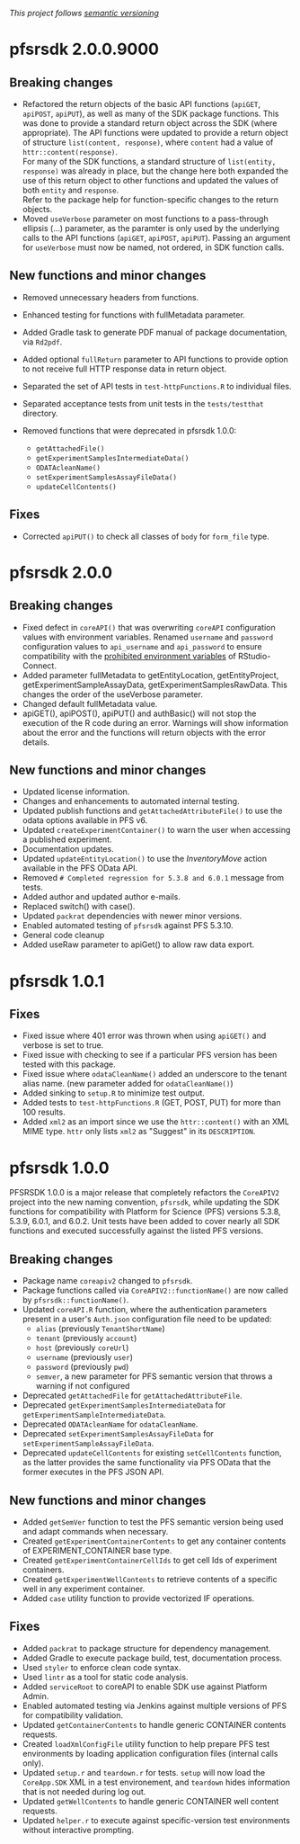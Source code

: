 <!---
 (Keep the following line at the top of this document)
--->
*This project follows [semantic versioning](https://semver.org/)*
<!---
[//]: # (Use the commented section below for news on each release)
[//]: # (# pfsrsdk x.x.x.9000)
[//]: # ( )
[//]: # (## Breaking changes)
[//]: # ( )
[//]: # (## New functions and minor changes)
[//]: # ( )
[//]: # (## Fixes)
--->

# pfsrsdk 2.0.0.9000

## Breaking changes

* Refactored the return objects of the basic API functions (`apiGET`, `apiPOST`,
  `apiPUT`), as well as many of the SDK package functions. This was done to 
  provide a standard return object across the SDK (where appropriate).
  The API functions were updated to provide a return object of structure 
  `list(content, response)`, where `content` had a value of
  `httr::content(response)`.  
  For many of the SDK functions, a standard structure of
  `list(entity, response)` was already in place, but the change here both
  expanded the use of this return object to other functions and updated the 
  values of both `entity` and `response`.  
  Refer to the package help for function-specific changes to the return objects.
* Moved `useVerbose` parameter on most functions to a pass-through ellipsis
  (...) parameter, as the paramter is only used by the underlying calls to the
  API functions (`apiGET`, `apiPOST`, `apiPUT`). Passing an argument for
  `useVerbose` must now be named, not ordered, in SDK function calls.

## New functions and minor changes
* Removed unnecessary headers from functions.
* Enhanced testing for functions with fullMetadata parameter.

* Added Gradle task to generate PDF manual of package documentation, via
  `Rd2pdf`.
* Added optional `fullReturn` parameter to API functions to provide option to
  not receive full HTTP response data in return object.
* Separated the set of API tests in `test-httpFunctions.R` to individual files.
* Separated acceptance tests from unit tests in the `tests/testthat` directory.
* Removed functions that were deprecated in pfsrsdk 1.0.0:
  * `getAttachedFile()`
  * `getExperimentSamplesIntermediateData()`
  * `ODATAcleanName()`
  * `setExperimentSamplesAssayFileData()`
  * `updateCellContents()`

## Fixes

* Corrected `apiPUT()` to check all classes of `body` for `form_file` type.

# pfsrsdk 2.0.0

## Breaking changes

* Fixed defect in `coreAPI()` that was overwriting `coreAPI` configuration
  values with environment variables. Renamed `username` and `password`
  configuration values to `api_username` and `api_password` to ensure
  compatibility with the [prohibited environment variables](https://docs.rstudio.com/connect/admin/appendix-configuration.html#Applications.Settings)
  of RStudio-Connect.
* Added parameter fullMetadata to getEntityLocation, getEntityProject,
  getExperimentSampleAssayData, getExperimentSamplesRawData. This changes the
  order of the useVerbose parameter.
* Changed default fullMetadata value.
* apiGET(), apiPOST(), apiPUT() and authBasic() will not stop the execution of 
  the R code during an error. Warnings will show information about the error and
  the functions will return objects with the error details.

## New functions and minor changes

* Updated license information.
* Changes and enhancements to automated internal testing.
* Updated publish functions and `getAttachedAttributeFile()` to use the odata
options available in PFS v6. 
* Updated `createExperimentContainer()` to warn the user when accessing a
published experiment.
* Documentation updates.
* Updated `updateEntityLocation()` to use the *InventoryMove* action available
  in the PFS OData API.
* Removed `# Completed regression for 5.3.8 and 6.0.1` message from tests.  
* Added author and updated author e-mails.
* Replaced switch() with case().
* Updated `packrat` dependencies with newer minor versions.
* Enabled automated testing of `pfsrsdk` against PFS 5.3.10.
* General code cleanup
* Added useRaw parameter to apiGet() to allow raw data export.

# pfsrsdk 1.0.1

## Fixes

* Fixed issue where 401 error was thrown when using `apiGET()` and verbose is
  set to true.
* Fixed issue with checking to see if a particular PFS version has been tested
  with this package.
* Fixed issue where `odataCleanName()` added an underscore to the tenant alias
  name. (new parameter added for `odataCleanName()`)
* Added sinking to `setup.R` to minimize test output.
* Added tests to `test-httpFunctions.R` (GET, POST, PUT) for more than 100
  results.
* Added `xml2` as an import since we use the `httr::content()` with an XML MIME
  type. `httr` only lists `xml2` as "Suggest" in its `DESCRIPTION`.

# pfsrsdk 1.0.0

PFSRSDK 1.0.0 is a major release that completely refactors the `CoreAPIV2`
project into the new naming convention, `pfsrsdk`, while updating the SDK
functions for compatibility with Platform for Science (PFS) versions 5.3.8,
5.3.9, 6.0.1, and 6.0.2. Unit tests have been added to cover nearly all SDK
functions and executed successfully against the listed PFS versions.

## Breaking changes

* Package name `coreapiv2` changed to `pfsrsdk`.
* Package functions called via `CoreAPIV2::functionName()` are now called by
  `pfsrsdk::functionName()`.
* Updated `coreAPI.R` function, where the authentication parameters present in a
  user's `Auth.json` configuration file need to be updated:
  * `alias` (previously `TenantShortName`)
  * `tenant` (previously `account`)
  * `host` (previously `coreUrl`)
  * `username` (previously `user`)
  * `password` (previously `pwd`)
  * `semver`, a new parameter for PFS semantic version that throws a warning if
    not configured
* Deprecated `getAttachedFile` for `getAttachedAttributeFile`.
* Deprecated `getExperimentSamplesIntermediateData` for
  `getExperimentSampleIntermediateData`.
* Deprecated `ODATAcleanName` for `odataCleanName`.
* Deprecated `setExperimentSamplesAssayFileData` for
  `setExperimentSampleAssayFileData`.
* Deprecated `updateCellContents` for existing `setCellContents` function, as
  the latter provides the same functionality via PFS OData that the former
  executes in the PFS JSON API.

## New functions and minor changes

* Added `getSemVer` function to test the PFS semantic version being used and
  adapt commands when necessary.
* Created `getExperimentContainerContents` to get any container contents of
  EXPERIMENT_CONTAINER base type.
* Created `getExperimentContainerCellIds` to get cell Ids of experiment
  containers.
* Created `getExperimentWellContents` to retrieve contents of a specific well in
  any experiment container.
* Added `case` utility function to provide vectorized IF operations.

## Fixes

* Added `packrat` to package structure for dependency management.
* Added Gradle to execute package build, test, documentation process.
* Used `styler` to enforce clean code syntax.
* Used `lintr` as a tool for static code analysis.
* Added `serviceRoot` to coreAPI to enable SDK use against Platform Admin.
* Enabled automated testing via Jenkins against multiple versions of PFS for
  compatibility validation.
* Updated `getContainerContents` to handle generic CONTAINER contents requests.
* Created `loadXmlConfigFile` utility function to help prepare PFS test
  environments by loading application configuration files (internal calls only).
* Updated `setup.r` and `teardown.r` for tests. `setup` will now load the
  `CoreApp.SDK` XML in a test environement, and `teardown` hides information
  that is not needed during log out. 
* Updated `getWellContents` to handle generic CONTAINER well content requests.
* Updated `helper.r` to execute against specific-version test environments
  without interactive prompting.
